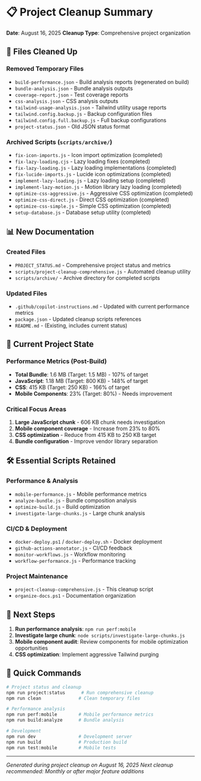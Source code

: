 # 📋 Project Cleanup Summary

**Date**: August 16, 2025
**Cleanup Type**: Comprehensive project organization

## 🧹 Files Cleaned Up

### Removed Temporary Files

- `build-performance.json` - Build analysis reports (regenerated on build)
- `bundle-analysis.json` - Bundle analysis outputs
- `coverage-report.json` - Test coverage reports
- `css-analysis.json` - CSS analysis outputs
- `tailwind-usage-analysis.json` - Tailwind utility usage reports
- `tailwind.config.backup.js` - Backup configuration files
- `tailwind.config.full.backup.js` - Full backup configurations
- `project-status.json` - Old JSON status format

### Archived Scripts (`scripts/archive/`)

- `fix-icon-imports.js` - Icon import optimization (completed)
- `fix-lazy-loading.cjs` - Lazy loading fixes (completed)
- `fix-lazy-loading.js` - Lazy loading implementations (completed)
- `fix-lucide-imports.js` - Lucide icon optimizations (completed)
- `implement-lazy-loading.js` - Lazy loading setup (completed)
- `implement-lazy-motion.js` - Motion library lazy loading (completed)
- `optimize-css-aggressive.js` - Aggressive CSS optimization (completed)
- `optimize-css-direct.js` - Direct CSS optimization (completed)
- `optimize-css-simple.js` - Simple CSS optimization (completed)
- `setup-database.js` - Database setup utility (completed)

## 📊 New Documentation

### Created Files

- `PROJECT_STATUS.md` - Comprehensive project status and metrics
- `scripts/project-cleanup-comprehensive.js` - Automated cleanup utility
- `scripts/archive/` - Archive directory for completed scripts

### Updated Files

- `.github/copilot-instructions.md` - Updated with current performance metrics
- `package.json` - Updated cleanup scripts references
- `README.md` - (Existing, includes current status)

## 🎯 Current Project State

### Performance Metrics (Post-Build)

- **Total Bundle**: 1.6 MB (Target: 1.5 MB) - 107% of target
- **JavaScript**: 1.18 MB (Target: 800 KB) - 148% of target
- **CSS**: 415 KB (Target: 250 KB) - 166% of target
- **Mobile Components**: 23% (Target: 80%) - Needs improvement

### Critical Focus Areas

1. **Large JavaScript chunk** - 606 KB chunk needs investigation
2. **Mobile component coverage** - Increase from 23% to 80%
3. **CSS optimization** - Reduce from 415 KB to 250 KB target
4. **Bundle configuration** - Improve vendor library separation

## 🛠️ Essential Scripts Retained

### Performance & Analysis

- `mobile-performance.js` - Mobile performance metrics
- `analyze-bundle.js` - Bundle composition analysis
- `optimize-build.js` - Build optimization
- `investigate-large-chunks.js` - Large chunk analysis

### CI/CD & Deployment

- `docker-deploy.ps1` / `docker-deploy.sh` - Docker deployment
- `github-actions-annotator.js` - CI/CD feedback
- `monitor-workflows.js` - Workflow monitoring
- `workflow-performance.js` - Performance tracking

### Project Maintenance

- `project-cleanup-comprehensive.js` - This cleanup script
- `organize-docs.ps1` - Documentation organization

## 📝 Next Steps

1. **Run performance analysis**: `npm run perf:mobile`
2. **Investigate large chunk**: `node scripts/investigate-large-chunks.js`
3. **Mobile component audit**: Review components for mobile optimization opportunities
4. **CSS optimization**: Implement aggressive Tailwind purging

## 🚀 Quick Commands

```bash
# Project status and cleanup
npm run project:status      # Run comprehensive cleanup
npm run clean              # Clean temporary files

# Performance analysis
npm run perf:mobile        # Mobile performance metrics
npm run build:analyze      # Bundle analysis

# Development
npm run dev                # Development server
npm run build              # Production build
npm run test:mobile        # Mobile tests
```

---

_Generated during project cleanup on August 16, 2025_
_Next cleanup recommended: Monthly or after major feature additions_
